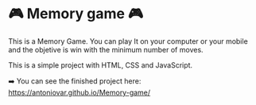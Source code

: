 # :video_game: Memory game :video_game:
This is a Memory Game. You can play It on your computer or your mobile and the objetive is win with the minimum number of moves.

This is a simple project with HTML, CSS and JavaScript.

➡️ You can see the finished project here: https://antoniovar.github.io/Memory-game/

